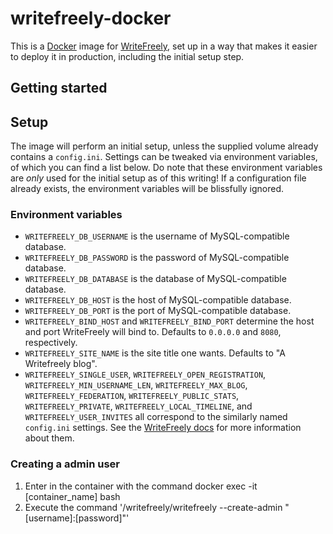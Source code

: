 # writefreely-docker

This is a [Docker][docker] image for [WriteFreely][writefreely], set up in a way
that makes it easier to deploy it in production, including the initial setup step.

 [docker]: https://www.docker.com/
 [writefreely]: https://github.com/writeas/writefreely

## Getting started

## Setup

The image will perform an initial setup, unless the supplied volume already
contains a `config.ini`. Settings can be tweaked via environment variables, of
which you can find a list below. Do note that these environment variables are
*only* used for the initial setup as of this writing! If a configuration file
already exists, the environment variables will be blissfully ignored.

### Environment variables

- `WRITEFREELY_DB_USERNAME` is the username of MySQL-compatible database.
- `WRITEFREELY_DB_PASSWORD` is the password of MySQL-compatible database.
- `WRITEFREELY_DB_DATABASE` is the database of MySQL-compatible database.
- `WRITEFREELY_DB_HOST` is the host of MySQL-compatible database.
- `WRITEFREELY_DB_PORT` is the port of MySQL-compatible database.
- `WRITEFREELY_BIND_HOST` and `WRITEFREELY_BIND_PORT` determine the host and port WriteFreely will bind to. Defaults to `0.0.0.0` and `8080`, respectively.
- `WRITEFREELY_SITE_NAME` is the site title one wants. Defaults to "A Writefreely blog".
- `WRITEFREELY_SINGLE_USER`, `WRITEFREELY_OPEN_REGISTRATION`,
  `WRITEFREELY_MIN_USERNAME_LEN`, `WRITEFREELY_MAX_BLOG`,
  `WRITEFREELY_FEDERATION`, `WRITEFREELY_PUBLIC_STATS`, `WRITEFREELY_PRIVATE`,
  `WRITEFREELY_LOCAL_TIMELINE`, and `WRITEFREELY_USER_INVITES` all correspond to
  the similarly named `config.ini` settings. See the [WriteFreely docs][wf:docs]
  for more information about them.

 [wf:docs]: https://writefreely.org/docs/latest/admin/config

 ### Creating a admin user

 1. Enter in the container with the command docker exec -it [container_name] bash
 1. Execute the command '/writefreely/writefreely --create-admin "[username]:[password]"'